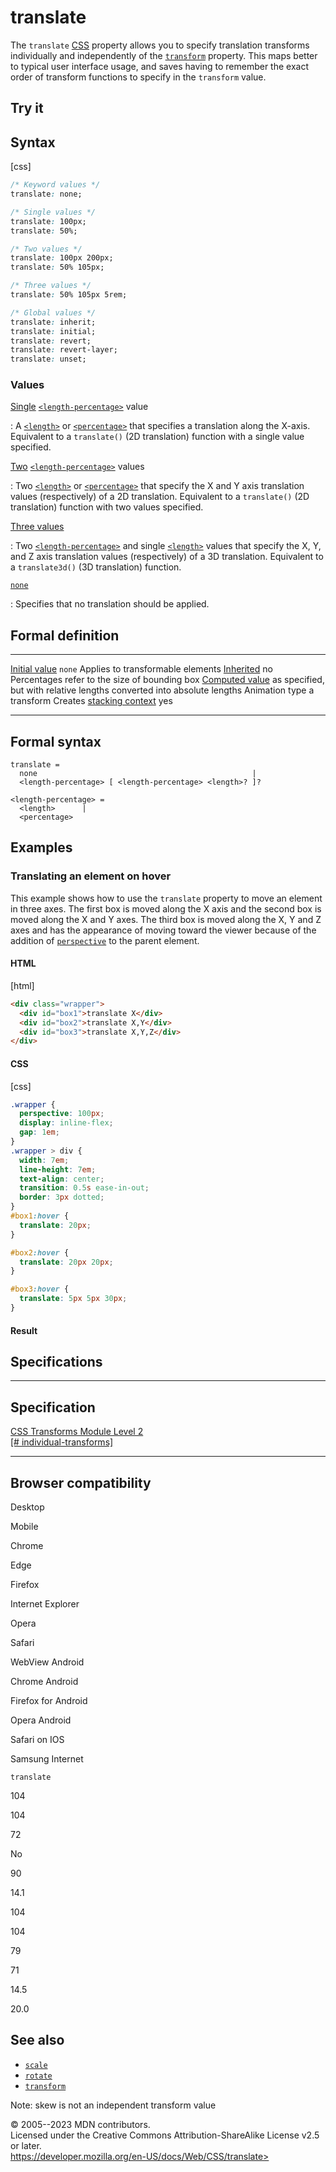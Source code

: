 translate
=========

The `translate` [CSS](https://developer.mozilla.org/en-US/docs/Web/CSS)
property allows you to specify translation transforms individually and
independently of the [`transform`](transform.md) property. This maps better
to typical user interface usage, and saves having to remember the exact
order of transform functions to specify in the `transform` value.

Try it
------

Syntax
------

[css]

```css
/* Keyword values */
translate: none;

/* Single values */
translate: 100px;
translate: 50%;

/* Two values */
translate: 100px 200px;
translate: 50% 105px;

/* Three values */
translate: 50% 105px 5rem;

/* Global values */
translate: inherit;
translate: initial;
translate: revert;
translate: revert-layer;
translate: unset;
```

### Values

[Single](#single) [`<length-percentage>`](length-percentage.md) value

:   A [`<length>`](length.md) or [`<percentage>`](percentage.md) that
    specifies a translation along the X-axis. Equivalent to a
    `translate()` (2D translation) function with a single value
    specified.

[Two](#two) [`<length-percentage>`](length-percentage.md) values

:   Two [`<length>`](length.md) or [`<percentage>`](percentage.md) that
    specify the X and Y axis translation values (respectively) of a 2D
    translation. Equivalent to a `translate()` (2D translation) function
    with two values specified.

[Three values](#three_values)

:   Two [`<length-percentage>`](length-percentage.md) and single
    [`<length>`](length.md) values that specify the X, Y, and Z axis
    translation values (respectively) of a 3D translation. Equivalent to
    a `translate3d()` (3D translation) function.

[`none`](#none)

:   Specifies that no translation should be applied.

Formal definition
-----------------

  ------------------------------------------------------------------------------------------ -------------------------------------------------------------------------
  [Initial value](initial_value.md)                                                             `none`
  Applies to                                                                                 transformable elements
  [Inherited](inheritance.md)                                                                   no
  Percentages                                                                                refer to the size of bounding box
  [Computed value](computed_value.md)                                                           as specified, but with relative lengths converted into absolute lengths
  Animation type                                                                             a transform
  Creates [stacking context](stacking_context.md)   yes
  ------------------------------------------------------------------------------------------ -------------------------------------------------------------------------

Formal syntax
-------------

```
translate = 
  none                                                |
  <length-percentage> [ <length-percentage> <length>? ]?  

<length-percentage> = 
  <length>      |
  <percentage>  
```

Examples
--------

### Translating an element on hover

This example shows how to use the `translate` property to move an
element in three axes. The first box is moved along the X axis and the
second box is moved along the X and Y axes. The third box is moved along
the X, Y and Z axes and has the appearance of moving toward the viewer
because of the addition of [`perspective`](_Resources/Markup%20And%20Styling/css/perspective.md) to the parent
element.

#### HTML

[html]

```html
<div class="wrapper">
  <div id="box1">translate X</div>
  <div id="box2">translate X,Y</div>
  <div id="box3">translate X,Y,Z</div>
</div>
```

#### CSS

[css]

```css
.wrapper {
  perspective: 100px;
  display: inline-flex;
  gap: 1em;
}
.wrapper > div {
  width: 7em;
  line-height: 7em;
  text-align: center;
  transition: 0.5s ease-in-out;
  border: 3px dotted;
}
#box1:hover {
  translate: 20px;
}

#box2:hover {
  translate: 20px 20px;
}

#box3:hover {
  translate: 5px 5px 30px;
}
```

#### Result

Specifications
--------------

  ---------------------------------------------------------------------------------------------------

Specification
  ---------------------------------------------------------------------------------------------------

  [CSS Transforms Module Level 2\
  [\#
  individual-transforms]](https://drafts.csswg.org/css-transforms-2/#individual-transforms)

  ---------------------------------------------------------------------------------------------------

Browser compatibility
---------------------

Desktop

Mobile

Chrome

Edge

Firefox

Internet Explorer

Opera

Safari

WebView Android

Chrome Android

Firefox for Android

Opera Android

Safari on IOS

Samsung Internet

`translate`

104

104

72

No

90

14.1

104

104

79

71

14.5

20.0

See also
--------

- [`scale`](_Resources/Markup%20And%20Styling/css/scale.md)
- [`rotate`](_Resources/Markup%20And%20Styling/css/rotate.md)
- [`transform`](transform.md)

Note: skew is not an independent transform value

© 2005--2023 MDN contributors.\
Licensed under the Creative Commons Attribution-ShareAlike License v2.5
or later.\
https://developer.mozilla.org/en-US/docs/Web/CSS/translate>
